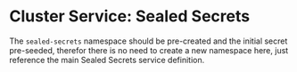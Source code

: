 # Cluster Service: Sealed Secrets

The `sealed-secrets` namespace should be pre-created and the initial secret pre-seeded, therefor there is no need to create a new namespace here, just reference the main Sealed Secrets service definition.